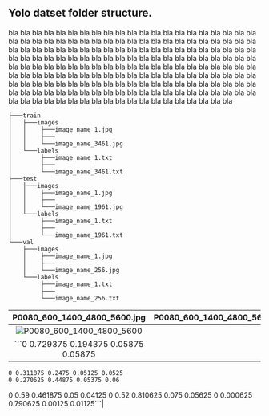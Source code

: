 ## Yolo datset folder structure.
bla bla bla bla bla bla bla bla bla bla bla bla bla bla bla bla bla bla bla bla bla bla bla bla bla bla bla bla bla bla bla bla bla bla bla bla bla bla bla bla bla bla bla bla bla bla bla bla bla bla bla bla bla bla bla bla bla bla bla bla bla bla bla bla bla bla bla bla bla bla bla bla bla bla bla bla bla bla bla bla bla bla bla bla bla bla bla bla bla bla bla bla bla bla bla bla bla bla bla bla bla bla bla bla bla bla bla bla bla bla bla bla bla bla bla bla bla bla bla bla bla bla bla bla bla bla bla bla bla bla bla bla bla bla bla bla bla bla bla bla bla bla bla bla bla bla bla bla bla bla bla bla bla bla bla bla bla bla bla bla bla bla bla bla bla bla bla bla bla bla bla bla bla bla bla bla bla bla bla bla bla bla bla bla bla bla bla 

```
├───train
│   ├───images
│   │    ├───image_name_1.jpg
│   │    ├─── 
│   │    └───image_name_3461.jpg
│   └───labels
│        ├───image_name_1.txt
│        ├─── 
│        └───image_name_3461.txt
├───test
│   ├───images
│   │    ├───image_name_1.jpg
│   │    ├─── 
│   │    └───image_name_1961.jpg
│   └───labels
│        ├───image_name_1.txt
│        ├─── 
│        └───image_name_1961.txt
└───val
    ├───images
    │    ├───image_name_1.jpg
    │    ├─── 
    │    └───image_name_256.jpg
    └───labels
         ├───image_name_1.txt
         ├─── 
         └───image_name_256.txt
```

| P0080_600_1400_4800_5600.jpg | P0080_600_1400_4800_5600.txt | 
|:----------------------------:|:----------------------------:|
|![P0080_600_1400_4800_5600](https://user-images.githubusercontent.com/74200033/166103537-4639491a-a999-4bbe-b49b-5122e1123a83.jpg)|
|```0 0.729375 0.194375 0.05875 0.05875 
    0 0.311875 0.2475 0.05125 0.0525 
    0 0.270625 0.44875 0.05375 0.06
0 0.59 0.461875 0.05 0.04125
0 0.52 0.810625 0.075 0.05625
0 0.000625 0.790625 0.00125 0.01125```|
